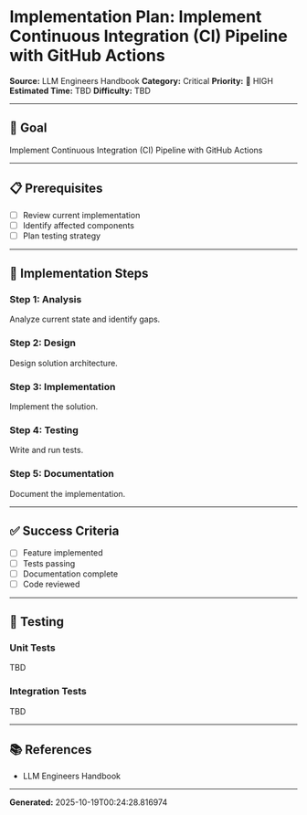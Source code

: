 # Implementation Plan: Implement Continuous Integration (CI) Pipeline with GitHub Actions

**Source:** LLM Engineers Handbook
**Category:** Critical
**Priority:** 🔴 HIGH
**Estimated Time:** TBD
**Difficulty:** TBD

---

## 🎯 Goal

Implement Continuous Integration (CI) Pipeline with GitHub Actions

---

## 📋 Prerequisites

- [ ] Review current implementation
- [ ] Identify affected components
- [ ] Plan testing strategy

---

## 🔧 Implementation Steps

### Step 1: Analysis

Analyze current state and identify gaps.

### Step 2: Design

Design solution architecture.

### Step 3: Implementation

Implement the solution.

### Step 4: Testing

Write and run tests.

### Step 5: Documentation

Document the implementation.

---

## ✅ Success Criteria

- [ ] Feature implemented
- [ ] Tests passing
- [ ] Documentation complete
- [ ] Code reviewed

---

## 🧪 Testing

### Unit Tests

TBD

### Integration Tests

TBD

---

## 📚 References

- LLM Engineers Handbook

---

**Generated:** 2025-10-19T00:24:28.816974
